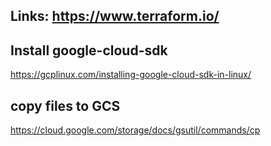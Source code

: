 ## Links: https://www.terraform.io/

## Install google-cloud-sdk

https://gcplinux.com/installing-google-cloud-sdk-in-linux/

## copy files to GCS

https://cloud.google.com/storage/docs/gsutil/commands/cp              
